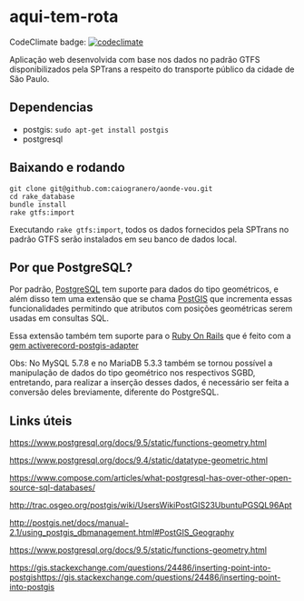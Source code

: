 # aqui-tem-rota 

CodeClimate badge: [![codeclimate](https://codeclimate.com/github/caiogranero/aqui-tem-rota/badges/gpa.svg)](https://codeclimate.com/github/caiogranero/aqui-tem-rota)

Aplicação web desenvolvida com base nos dados no padrão GTFS disponibilizados pela SPTrans a respeito do transporte público da cidade de São Paulo.

## Dependencias

* postgis: `sudo apt-get install postgis`
* postgresql

## Baixando e rodando

```
git clone git@github.com:caiogranero/aonde-vou.git
cd rake_database
bundle install
rake gtfs:import
```

Executando `rake gtfs:import`, todos os dados fornecidos pela SPTrans no padrão GTFS serão instalados em seu banco de dados local.

## Por que PostgreSQL?

Por padrão, [PostgreSQL][postgresql] tem suporte para dados do tipo geométricos, e além disso tem uma extensão que se chama [PostGIS][postgis] que incrementa essas funcionalidades permitindo que atributos com posições geométricas serem usadas em consultas SQL.

Essa extensão também tem suporte para o [Ruby On Rails][ruby-on-rails] que é feito com a [gem activerecord-postgis-adapter][activerecord-postgis-adapter]

Obs: No MySQL 5.7.8 e no MariaDB 5.3.3 também se tornou possível a manipulação de dados do tipo geométrico nos respectivos SGBD, entretando, para realizar a inserção desses dados, é necessário ser feita a conversão deles breviamente, diferente do PostgreSQL.

## Links úteis

https://www.postgresql.org/docs/9.5/static/functions-geometry.html

https://www.postgresql.org/docs/9.4/static/datatype-geometric.html

https://www.compose.com/articles/what-postgresql-has-over-other-open-source-sql-databases/

http://trac.osgeo.org/postgis/wiki/UsersWikiPostGIS23UbuntuPGSQL96Apt

http://postgis.net/docs/manual-2.1/using_postgis_dbmanagement.html#PostGIS_Geography

https://www.postgresql.org/docs/9.5/static/functions-geometry.html

https://gis.stackexchange.com/questions/24486/inserting-point-into-postgishttps://gis.stackexchange.com/questions/24486/inserting-point-into-postgis

[postgresql]: https://www.postgresql.org/
[postgis]: http://postgis.net/
[ruby-on-rails]: http://rubyonrails.org/
[activerecord-postgis-adapter]: https://github.com/rgeo/activerecord-postgis-adapter